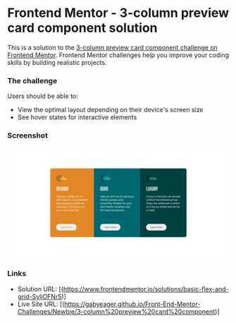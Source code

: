 # Frontend Mentor - 3-column preview card component solution

This is a solution to the [3-column preview card component challenge on Frontend Mentor](https://www.frontendmentor.io/challenges/3column-preview-card-component-pH92eAR2-). Frontend Mentor challenges help you improve your coding skills by building realistic projects.

### The challenge

Users should be able to:

- View the optimal layout depending on their device's screen size
- See hover states for interactive elements

### Screenshot

![](./design/screenshot.jpeg)

### Links

- Solution URL: [(https://www.frontendmentor.io/solutions/basic-flex-and-grid-SyljOFNr5)]
- Live Site URL: [(https://gabyeager.github.io/Front-End-Mentor-Challenges/Newbie/3-column%20preview%20card%20component)]
